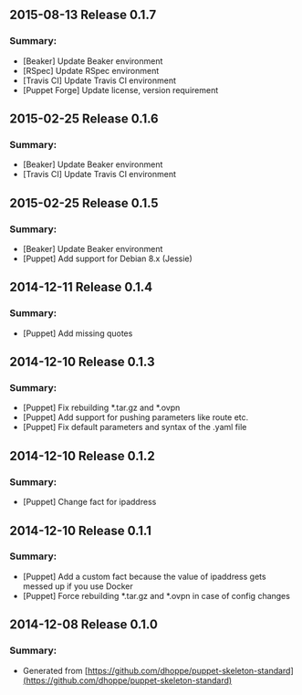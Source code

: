 ## 2015-08-13 Release 0.1.7
### Summary:
- [Beaker] Update Beaker environment
- [RSpec] Update RSpec environment
- [Travis CI] Update Travis CI environment
- [Puppet Forge] Update license, version requirement

## 2015-02-25 Release 0.1.6
### Summary:
- [Beaker] Update Beaker environment
- [Travis CI] Update Travis CI environment

## 2015-02-25 Release 0.1.5
### Summary:
- [Beaker] Update Beaker environment
- [Puppet] Add support for Debian 8.x (Jessie)

## 2014-12-11 Release 0.1.4
### Summary:
- [Puppet] Add missing quotes

## 2014-12-10 Release 0.1.3
### Summary:
- [Puppet] Fix rebuilding *.tar.gz and *.ovpn
- [Puppet] Add support for pushing parameters like route etc.
- [Puppet] Fix default parameters and syntax of the .yaml file

## 2014-12-10 Release 0.1.2
### Summary:
- [Puppet] Change fact for ipaddress

## 2014-12-10 Release 0.1.1
### Summary:
- [Puppet] Add a custom fact because the value of ipaddress gets messed up if you use Docker
- [Puppet] Force rebuilding *.tar.gz and *.ovpn in case of config changes

## 2014-12-08 Release 0.1.0
### Summary:
- Generated from [https://github.com/dhoppe/puppet-skeleton-standard](https://github.com/dhoppe/puppet-skeleton-standard)
